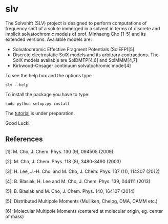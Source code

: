 slv
===

The Solvshift (SLV) project is designed to
perform computations of frequency shift
of a solute immerged in a solvent in terms of discrete and
implicit solvatochromic models of prof. Minhaeng Cho [1-5] and its extended versions.
Available models are:
  * Solvatochromic Effective Fragment Potentials (SolEFP)[5]
  * Discrete electrostatic SolX models and its arbitrary contractions.
    The SolX models available are SolDMTP[4,6] and SolMMM[4,7]
  * Kirkwood-Onsager continuum solvatochromic model[4]


To see the help box and the options type
```
slv --help
```
To install the package you have to type:
```
sudo python setup.py install
```

The [tutorial](https://github.com/globulion/slv/blob/master/USAGE.md "Title") is under preparation.

Good Luck!

References
----------

[1]: M. Cho, J. Chem. Phys. 130 (9), 094505 (2009)

[2]: M. Cho, J. Chem. Phys. 118 (8), 3480-3490 (2003)

[3]: H. Lee, J.-H. Choi and M. Cho, J. Chem. Phys. 137 (11), 114307 (2012)

[4]: B. Błasiak, H. Lee and M. Cho, J. Chem. Phys. 139, 044111 (2013)

[5]: B. Błasiak and M. Cho, J. Chem. Phys. 140, 164107 (2014)

[5]: Distributed Multipole Moments (Mulliken, Chelpg, DMA, CAMM etc.)

[6]: Molecular Multipole Moments (centered at molecular origin, eg. center of mass)
